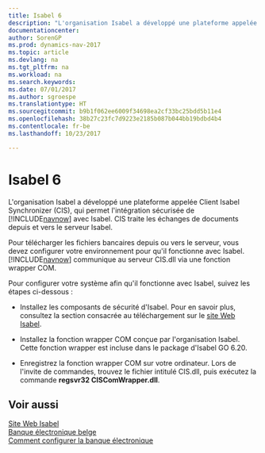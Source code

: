 ```yaml
---
title: Isabel 6
description: "L'organisation Isabel a développé une plateforme appelée Client Isabel Synchronizer (CIS), qui permet l'intégration sécurisée de [!INCLUDE[navnow](../../includes/navnow_md.md)] avec Isabel. CIS traite les échanges de documents depuis et vers le serveur Isabel."
documentationcenter: 
author: SorenGP
ms.prod: dynamics-nav-2017
ms.topic: article
ms.devlang: na
ms.tgt_pltfrm: na
ms.workload: na
ms.search.keywords: 
ms.date: 07/01/2017
ms.author: sgroespe
ms.translationtype: HT
ms.sourcegitcommit: b9b1f062ee6009f34698ea2cf33bc25bdd5b11e4
ms.openlocfilehash: 38b27c23fc7d9223e2185b087b044bb19bdbd4b4
ms.contentlocale: fr-be
ms.lasthandoff: 10/23/2017

---
```

# <a name="isabel-6"></a>Isabel 6
L'organisation Isabel a développé une plateforme appelée Client Isabel Synchronizer (CIS), qui permet l'intégration sécurisée de [!INCLUDE[navnow](../../includes/navnow_md.md)] avec Isabel. CIS traite les échanges de documents depuis et vers le serveur Isabel.  

Pour télécharger les fichiers bancaires depuis ou vers le serveur, vous devez configurer votre environnement pour qu'il fonctionne avec Isabel. [!INCLUDE[navnow](../../includes/navnow_md.md)] communique au serveur CIS.dll via une fonction wrapper COM.  

Pour configurer votre système afin qu'il fonctionne avec Isabel, suivez les étapes ci-dessous :  

- Installez les composants de sécurité d'Isabel. Pour en savoir plus, consultez la section consacrée au téléchargement sur le [site Web Isabel](http://go.microsoft.com/fwlink/?LinkId=210323).  

- Installez la fonction wrapper COM conçue par l'organisation Isabel. Cette fonction wrapper est incluse dans le package d'Isabel GO 6.20.  

- Enregistrez la fonction wrapper COM sur votre ordinateur. Lors de l'invite de commandes, trouvez le fichier intitulé CIS.dll, puis exécutez la commande **regsvr32 CISComWrapper.dll**.  

## <a name="see-also"></a>Voir aussi  
 [Site Web Isabel](http://go.microsoft.com/fwlink/?LinkId=210323)   
 [Banque électronique belge](belgian-electronic-banking.md)   
 [Comment configurer la banque électronique](how-to-set-up-electronic-banking.md)

